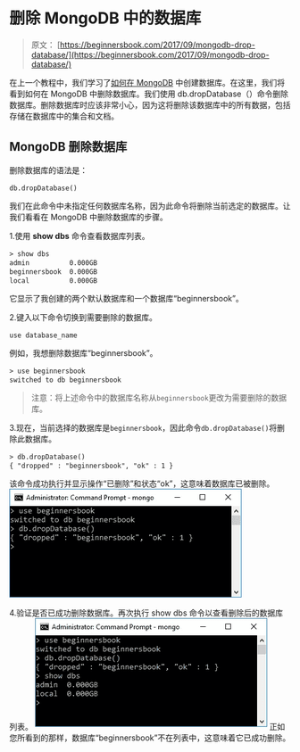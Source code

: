 # 删除 MongoDB 中的数据库

> 原文： [https://beginnersbook.com/2017/09/mongodb-drop-database/](https://beginnersbook.com/2017/09/mongodb-drop-database/)

在上一个教程中，我们学习了[如何在 MongoDB](https://beginnersbook.com/2017/09/mongodb-create-database/) 中创建数据库。在这里，我们将看到如何在 MongoDB 中删除数据库。我们使用 db.dropDatabase（）命令删除数据库。删除数据库时应该非常小心，因为这将删除该数据库中的所有数据，包括存储在数据库中的集合和文档。

## MongoDB 删除数据库

删除数据库的语法是：

```
db.dropDatabase()
```

我们在此命令中未指定任何数据库名称，因为此命令将删除当前选定的数据库。让我们看看在 MongoDB 中删除数据库的步骤。

1.使用 **show dbs** 命令查看数据库列表。

```
> show dbs
admin          0.000GB
beginnersbook  0.000GB
local          0.000GB
```

它显示了我创建的两个默认数据库和一个数据库“beginnersbook”。

2.键入以下命令切换到需要删除的数据库。

```
use database_name
```

例如，我想删除数据库“beginnersbook”。

```
> use beginnersbook
switched to db beginnersbook
```

> 注意：将上述命令中的数据库名称从`beginnersbook`更改为需要删除的数据库。

3.现在，当前选择的数据库是`beginnersbook`，因此命令`db.dropDatabase()`将删除此数据库。

```
> db.dropDatabase()
{ "dropped" : "beginnersbook", "ok" : 1 }

```

该命令成功执行并显示操作“已删除”和状态“ok”，这意味着数据库已被删除。
![MongoDB drop database](img/a3940253e0a1ab2557a22062878d594c.jpg)

4.验证是否已成功删除数据库。再次执行 show dbs 命令以查看删除后的数据库列表。
![Verifying that database is dropped](img/4f8279b21fa0ed203219ec6689aab0e2.jpg)
正如您所看到的那样，数据库“beginnersbook”不在列表中，这意味着它已成功删除。